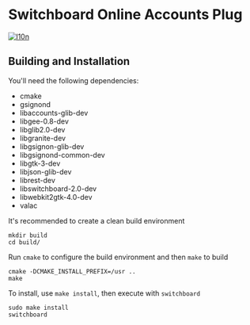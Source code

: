 # Switchboard Online Accounts Plug
[![l10n](https://l10n.elementary.io/widgets/switchboard/switchboard-plug-onlineaccounts/svg-badge.svg)](https://l10n.elementary.io/projects/switchboard/switchboard-plug-onlineaccounts)

## Building and Installation

You'll need the following dependencies:

* cmake
* gsignond
* libaccounts-glib-dev
* libgee-0.8-dev
* libglib2.0-dev
* libgranite-dev
* libgsignon-glib-dev
* libgsignond-common-dev
* libgtk-3-dev
* libjson-glib-dev
* librest-dev
* libswitchboard-2.0-dev
* libwebkit2gtk-4.0-dev
* valac

It's recommended to create a clean build environment

    mkdir build
    cd build/
    
Run `cmake` to configure the build environment and then `make` to build

    cmake -DCMAKE_INSTALL_PREFIX=/usr ..
    make
    
To install, use `make install`, then execute with `switchboard`

    sudo make install
    switchboard
